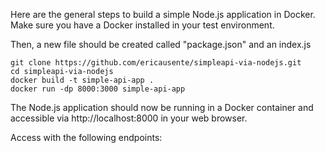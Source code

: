 Here are the general steps to build a simple Node.js application in Docker. 
Make sure you have a Docker installed in your test environment. 

Then, a new file should be created called "package.json" and an index.js

```
git clone https://github.com/ericausente/simpleapi-via-nodejs.git
cd simpleapi-via-nodejs
docker build -t simple-api-app .
docker run -dp 8000:3000 simple-api-app
```

The Node.js application should now be running in a Docker container and accessible via http://localhost:8000 in your web browser.

Access with the following endpoints: 
